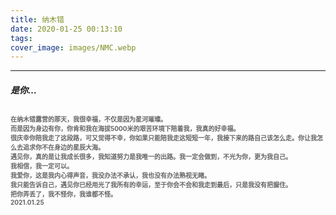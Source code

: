 ```yaml
---
title: 纳木错
date: 2020-01-25 00:13:10
tags:
cover_image: images/NMC.webp
---
```

---
##### 是你…
<font face="" size=1.5 color=#646464>在纳木错露营的那天，我很幸福，不仅是因为星河璀璨。</br>而是因为身边有你，你肯和我在海拔5000米的艰苦环境下陪着我，我真的好幸福。</br>很庆幸你陪我走了这段路，可又觉得不幸，你如果只能陪我走这短短一年，我接下来的路自己该怎么走。你让我怎么去追求你不在身边的星辰大海。</br>遇见你，真的是让我成长很多，我知道努力是我唯一的出路。我一定会做到，不光为你，更为我自己。</br>我相信，我一定可以。</br>我爱你，这是我内心得声音，我没办法不承认，我也没有办法熟视无睹。</br>我只能告诉自己，遇见你已经用光了我所有的幸运，至于你会不会和我走到最后，只是我没有把握住。</br>把你弄丢了，我不怪你，我谁都不怪。<br/>2021.01.25</font>
---
